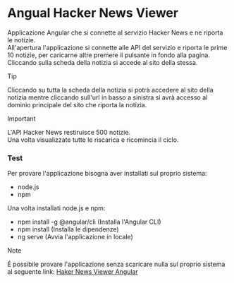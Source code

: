# Angual Hacker News Viewer
Applicazione Angular che si connette al servizio Hacker News e ne riporta le notizie.<br>
All'apertura l'applicazione si connette alle API del servizio e riporta le prime 10 notizie, per caricarne altre premere il pulsante in fondo alla pagina.<br>
Cliccando sulla scheda della notizia si accede al sito della stessa.<br>

> [!TIP] 
> Cliccando su tutta la scheda della notizia si potrà accedere al sito della notizia mentre cliccando sull'url in basso a sinistra si avrà accesso al dominio principale del sito che riporta la notizia.<br>

> [!IMPORTANT]
> L'API Hacker News restiruisce 500 notizie. <br>
> Una volta visualizzate tutte le riscarica e ricomincia il ciclo.<br>

### Test
Per provare l'applicazione bisogna aver installati sul proprio sistema:
 - node.js
 - npm

Una volta installati node.js e npm:
 - npm install -g @angular/cli (Installa l'Angular CLI)
 - npm install (Installa le dipendenze)
 - ng serve (Avvia l'applicazione in locale)

 > [!NOTE]
 > É possibile provare l'applicazione senza scaricare nulla sul proprio sistema al seguente link: 
 > [Haker News Viewer Angular](hacker-news-viewer-angul-979f2.web.app)
